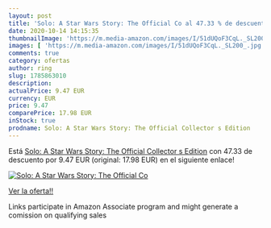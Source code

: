 ```yaml
---
layout: post
title: 'Solo: A Star Wars Story: The Official Co al 47.33 % de descuento'
date: 2020-10-14 14:15:35
thumbnailImage: 'https://m.media-amazon.com/images/I/51dUQoF3CqL._SL200_.jpg'
images: [ 'https://m.media-amazon.com/images/I/51dUQoF3CqL._SL200_.jpg' ]
comments: true
category: ofertas
author: ring
slug: 1785863010
description:
actualPrice: 9.47 EUR
currency: EUR
price: 9.47
comparePrice: 17.98 EUR
inStock: true
prodname: Solo: A Star Wars Story: The Official Collector s Edition
---
```


Está [Solo: A Star Wars Story: The Official Collector s Edition](https://www.amazon.es/dp/1785863010/?tag=tolees-21) con 47.33 de descuento por 9.47 EUR (original: 17.98 EUR) en el siguiente enlace!

[![Solo: A Star Wars Story: The Official Co](https://m.media-amazon.com/images/I/51dUQoF3CqL._SL200_.jpg)](https://www.amazon.es/dp/1785863010/?tag=tolees-21)

[Ver la oferta!!](https://www.amazon.es/dp/1785863010/?tag=tolees-21)

Links participate in Amazon Associate program and might generate a comission on qualifying sales


